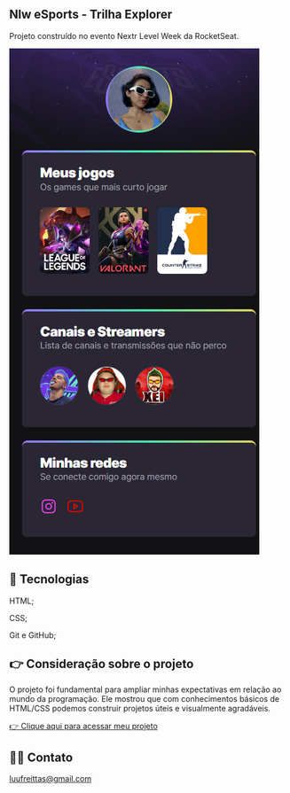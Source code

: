 ## Nlw eSports - Trilha Explorer
Projeto construído no evento Nextr Level Week da RocketSeat.

![preview](./.github/preview.png)
## 🔗 Tecnologias
HTML;

CSS;

Git e GitHub;

## 👉 Consideração sobre o projeto
O projeto foi fundamental para ampliar minhas expectativas em relação ao mundo da programação. Ele mostrou que com conhecimentos básicos de HTML/CSS podemos construir projetos úteis e visualmente agradáveis.

[👉 Clique aqui para acessar meu projeto](https://luanafreitasn.github.io/nlw-eSports-explorer/)

## 👨‍💻 Contato
luufreittas@gmail.com
